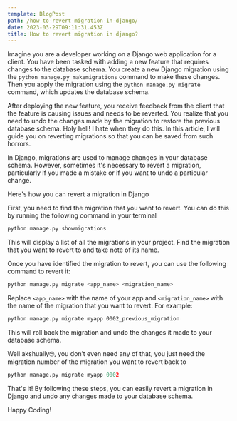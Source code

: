 ```yaml
---
template: BlogPost
path: /how-to-revert-migration-in-django/
date: 2023-03-29T09:11:31.453Z
title: How to revert migration in django?
---
```

Imagine you are a developer working on a Django web application for a client. You have been tasked with adding a new feature that requires changes to the database schema. You create a new Django migration using the `python manage.py makemigrations` command to make these changes. Then you apply the migration using the `python manage.py migrate` command, which updates the database schema.

After deploying the new feature, you receive feedback from the client that the feature is causing issues and needs to be reverted. You realize that you need to undo the changes made by the migration to restore the previous database schema. Holy hell! I hate when they do this. In this article, I will guide you on reverting migrations so that you can be saved from such horrors.

In Django, migrations are used to manage changes in your database schema. However, sometimes it's necessary to revert a migration, particularly if you made a mistake or if you want to undo a particular change.

Here's how you can revert a migration in Django

First, you need to find the migration that you want to revert. You can do this by running the following command in your terminal

```python
python manage.py showmigrations
```

This will display a list of all the migrations in your project. Find the migration that you want to revert to and take note of its name.

Once you have identified the migration to revert, you can use the following command to revert it:

```python
python manage.py migrate <app_name> <migration_name>
```

Replace `<app_name>` with the name of your app and `<migration_name>` with the name of the migration that you want to revert. For example:

```bash
python manage.py migrate myapp 0002_previous_migration
```

This will roll back the migration and undo the changes it made to your database schema.

Well akshually🤓, you don’t even need any of that, you just need the migration number of the migration you want to revert back to

```python
python manage.py migrate myapp 0002
```

That's it! By following these steps, you can easily revert a migration in Django and undo any changes made to your database schema.

Happy Coding!
